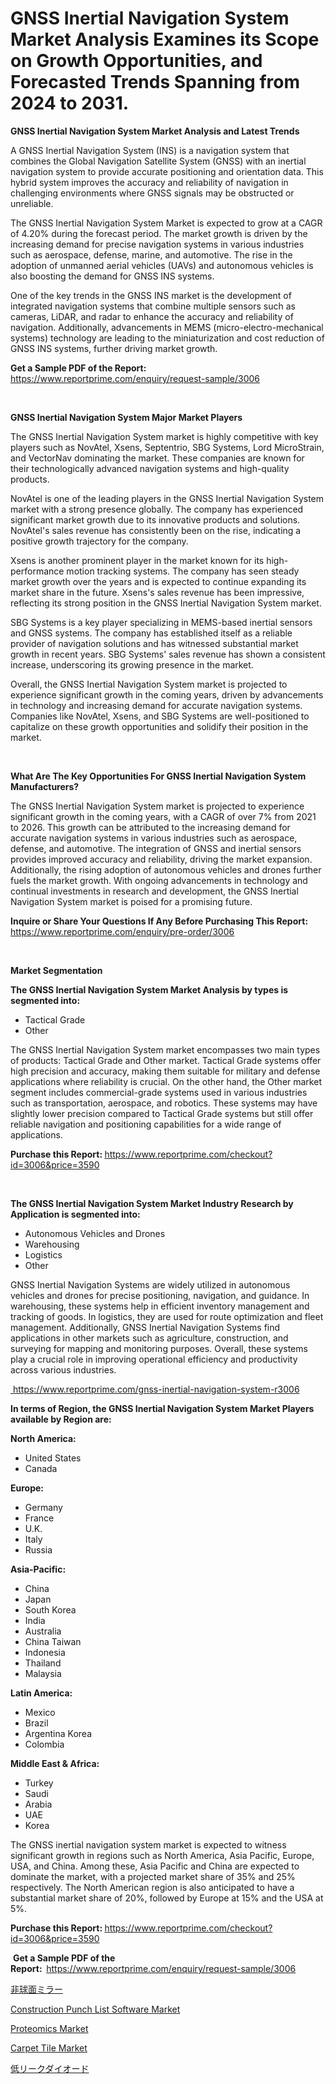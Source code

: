 <p><h1>GNSS Inertial Navigation System Market Analysis Examines its Scope on Growth Opportunities, and Forecasted Trends Spanning from 2024 to 2031.</h1></p><p><strong>GNSS Inertial Navigation System Market Analysis and Latest Trends</strong></p>
<p><p>A GNSS Inertial Navigation System (INS) is a navigation system that combines the Global Navigation Satellite System (GNSS) with an inertial navigation system to provide accurate positioning and orientation data. This hybrid system improves the accuracy and reliability of navigation in challenging environments where GNSS signals may be obstructed or unreliable.</p><p>The GNSS Inertial Navigation System Market is expected to grow at a CAGR of 4.20% during the forecast period. The market growth is driven by the increasing demand for precise navigation systems in various industries such as aerospace, defense, marine, and automotive. The rise in the adoption of unmanned aerial vehicles (UAVs) and autonomous vehicles is also boosting the demand for GNSS INS systems.</p><p>One of the key trends in the GNSS INS market is the development of integrated navigation systems that combine multiple sensors such as cameras, LiDAR, and radar to enhance the accuracy and reliability of navigation. Additionally, advancements in MEMS (micro-electro-mechanical systems) technology are leading to the miniaturization and cost reduction of GNSS INS systems, further driving market growth.</p></p>
<p><strong>Get a Sample PDF of the Report:&nbsp;</strong> <a href="https://www.reportprime.com/enquiry/request-sample/3006">https://www.reportprime.com/enquiry/request-sample/3006</a></p>
<p>&nbsp;</p>
<p><strong>GNSS Inertial Navigation System Major Market Players</strong></p>
<p><p>The GNSS Inertial Navigation System market is highly competitive with key players such as NovAtel, Xsens, Septentrio, SBG Systems, Lord MicroStrain, and VectorNav dominating the market. These companies are known for their technologically advanced navigation systems and high-quality products.</p><p>NovAtel is one of the leading players in the GNSS Inertial Navigation System market with a strong presence globally. The company has experienced significant market growth due to its innovative products and solutions. NovAtel's sales revenue has consistently been on the rise, indicating a positive growth trajectory for the company.</p><p>Xsens is another prominent player in the market known for its high-performance motion tracking systems. The company has seen steady market growth over the years and is expected to continue expanding its market share in the future. Xsens's sales revenue has been impressive, reflecting its strong position in the GNSS Inertial Navigation System market.</p><p>SBG Systems is a key player specializing in MEMS-based inertial sensors and GNSS systems. The company has established itself as a reliable provider of navigation solutions and has witnessed substantial market growth in recent years. SBG Systems' sales revenue has shown a consistent increase, underscoring its growing presence in the market.</p><p>Overall, the GNSS Inertial Navigation System market is projected to experience significant growth in the coming years, driven by advancements in technology and increasing demand for accurate navigation systems. Companies like NovAtel, Xsens, and SBG Systems are well-positioned to capitalize on these growth opportunities and solidify their position in the market.</p></p>
<p>&nbsp;</p>
<p><strong>What Are The Key Opportunities For GNSS Inertial Navigation System Manufacturers?</strong></p>
<p><p>The GNSS Inertial Navigation System market is projected to experience significant growth in the coming years, with a CAGR of over 7% from 2021 to 2026. This growth can be attributed to the increasing demand for accurate navigation systems in various industries such as aerospace, defense, and automotive. The integration of GNSS and inertial sensors provides improved accuracy and reliability, driving the market expansion. Additionally, the rising adoption of autonomous vehicles and drones further fuels the market growth. With ongoing advancements in technology and continual investments in research and development, the GNSS Inertial Navigation System market is poised for a promising future.</p></p>
<p><strong>Inquire or Share Your Questions If Any Before Purchasing This Report:</strong> <a href="https://www.reportprime.com/enquiry/pre-order/3006">https://www.reportprime.com/enquiry/pre-order/3006</a></p>
<p>&nbsp;</p>
<p><strong>Market Segmentation</strong></p>
<p><strong>The GNSS Inertial Navigation System Market Analysis by types is segmented into:</strong></p>
<p><ul><li>Tactical Grade</li><li>Other</li></ul></p>
<p><p>The GNSS Inertial Navigation System market encompasses two main types of products: Tactical Grade and Other market. Tactical Grade systems offer high precision and accuracy, making them suitable for military and defense applications where reliability is crucial. On the other hand, the Other market segment includes commercial-grade systems used in various industries such as transportation, aerospace, and robotics. These systems may have slightly lower precision compared to Tactical Grade systems but still offer reliable navigation and positioning capabilities for a wide range of applications.</p></p>
<p><strong>Purchase this Report:&nbsp;</strong><a href="https://www.reportprime.com/checkout?id=3006&price=3590">https://www.reportprime.com/checkout?id=3006&price=3590</a></p>
<p>&nbsp;</p>
<p><strong>The GNSS Inertial Navigation System Market Industry Research by Application is segmented into:</strong></p>
<p><ul><li>Autonomous Vehicles and Drones</li><li>Warehousing</li><li>Logistics</li><li>Other</li></ul></p>
<p><p>GNSS Inertial Navigation Systems are widely utilized in autonomous vehicles and drones for precise positioning, navigation, and guidance. In warehousing, these systems help in efficient inventory management and tracking of goods. In logistics, they are used for route optimization and fleet management. Additionally, GNSS Inertial Navigation Systems find applications in other markets such as agriculture, construction, and surveying for mapping and monitoring purposes. Overall, these systems play a crucial role in improving operational efficiency and productivity across various industries.</p></p>
<p><a href="https://www.reportprime.com/gnss-inertial-navigation-system-r3006">&nbsp;https://www.reportprime.com/gnss-inertial-navigation-system-r3006</a></p>
<p><strong>In terms of Region, the GNSS Inertial Navigation System Market Players available by Region are:</strong></p>
<p>
    <p> <strong> North America: </strong>
        <ul>
            <li>United States</li>
            <li>Canada</li>
        </ul>
        </p> 
    <p> <strong> Europe: </strong>
        <ul>
            <li>Germany</li>
            <li>France</li>
            <li>U.K.</li>
            <li>Italy</li>
            <li>Russia</li>
        </ul>
        </p> 
    <p> <strong> Asia-Pacific: </strong>
        <ul>
            <li>China</li>
            <li>Japan</li>
            <li>South Korea</li>
            <li>India</li>
            <li>Australia</li>
            <li>China Taiwan</li>
            <li>Indonesia</li>
            <li>Thailand</li>
            <li>Malaysia</li>
        </ul>
        </p> 
    <p> <strong> Latin America: </strong>
        <ul>
            <li>Mexico</li>
            <li>Brazil</li>
            <li>Argentina Korea</li>
            <li>Colombia</li>
        </ul>
        </p> 
    <p> <strong> Middle East & Africa: </strong>
        <ul>
            <li>Turkey</li>
            <li>Saudi</li>
            <li>Arabia</li>
            <li>UAE</li>
            <li>Korea</li>
        </ul>
    </p>
    </p>
<p><p>The GNSS inertial navigation system market is expected to witness significant growth in regions such as North America, Asia Pacific, Europe, USA, and China. Among these, Asia Pacific and China are expected to dominate the market, with a projected market share of 35% and 25% respectively. The North American region is also anticipated to have a substantial market share of 20%, followed by Europe at 15% and the USA at 5%.</p></p>
<p><strong>Purchase this Report: </strong><a href="https://www.reportprime.com/checkout?id=3006&price=3590">https://www.reportprime.com/checkout?id=3006&price=3590</a></p>
<p>&nbsp;<strong>Get a Sample PDF of the Report:&nbsp;&nbsp;</strong><a href="https://www.reportprime.com/enquiry/request-sample/3006">https://www.reportprime.com/enquiry/request-sample/3006</a></p>
<p><strong></strong></p>
<p><p><a href="https://github.com/laurenreichert/Market-Research-Report-List-2/blob/main/491071728526.md">非球面ミラー</a></p><p><a href="https://issuu.com/reportprime-2/docs/construction-punch-list-software-market-size-2030.">Construction Punch List Software Market</a></p><p><a href="https://issuu.com/reportprime-2/docs/proteomics-market-size-2030.pptx">Proteomics Market</a></p><p><a href="https://www.linkedin.com/pulse/carpet-tile-industry-analysis-report-its-market-size-growing-yvjoc">Carpet Tile Market</a></p><p><a href="https://github.com/RodHoppe07/Market-Research-Report-List-2/blob/main/539756828738.md">低リークダイオード</a></p></p>